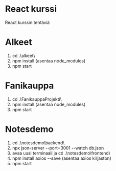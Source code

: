 # React kurssi
React kurssin tehtäviä

# Alkeet

1. cd .\alkeet\
2. npm install (asentaa node_modules)
3. npm start

# Fanikauppa
1. cd .\FanikauppaProjekti\
2. npm install (asentaa node_modules)
3. npm start

# Notesdemo

1. cd .\notesdemo\backend\
2. npx json-server --port=3001 --watch db.json
3. avaa uusi terminaali ja cd .\notesdemo\frontend\
4. npm install axios --save (asentaa axios kirjaston)
5. npm start
